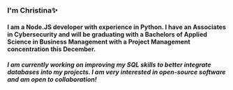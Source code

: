 ### I'm Christina✨
#### I am a Node.JS developer with experience in Python. I have an Associates in Cybersecurity and will be graduating with a Bachelors of Applied Science in Business Management with a Project Management concentration this December.
##### I am currently working on improving my SQL skills to better integrate databases into my projects. I am very interested in open-source software and am open to collaboration!
